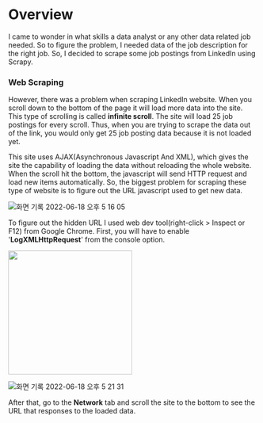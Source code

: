 # Overview

  I came to wonder in what skills a data analyst or any other data related job needed. So to figure the problem, I needed data of the job description for the right job. So, I decided to scrape some job postings from LinkedIn using Scrapy.

### Web Scraping
  However, there was a problem when scraping LinkedIn website. When you scroll down to the bottom of the page it will load more data into the site. This type of scrolling is called **infinite scroll**. The site will load 25 job postings for every scroll. Thus, when you are trying to scrape the data out of the link, you would only get 25 job posting data because it is not loaded yet.

  This site uses AJAX(Asynchronous Javascript And XML), which gives the site the capability of loading the data without reloading the whole website. When the scroll hit the bottom, the javascript will send HTTP request and load new items automatically. So, the biggest problem for scraping these type of website is to figure out the URL javascript used to get new data. 

![화면 기록 2022-06-18 오후 5 16 05](https://user-images.githubusercontent.com/98644650/174429354-51b010e3-4aba-452e-8cea-8ad811e2d86f.gif)

  To figure out the hidden URL I used web dev tool(right-click > Inspect or F12) from Google Chrome. First, you will have to enable '**LogXMLHttpRequest**' from the console option. 

<img src="https://user-images.githubusercontent.com/98644650/174429496-ef1a36e6-2d76-4319-868f-7009143a4f0d.gif" width="250" height="250"/>

![화면 기록 2022-06-18 오후 5 21 31](https://user-images.githubusercontent.com/98644650/174429496-ef1a36e6-2d76-4319-868f-7009143a4f0d.gif)

After that, go to the **Network** tab and scroll the site to the bottom to see the URL that responses to the loaded data. 
